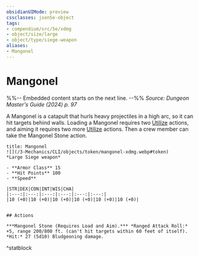 ```yaml
---
obsidianUIMode: preview
cssclasses: json5e-object
tags:
- compendium/src/5e/xdmg
- object/size/large
- object/type/siege-weapon
aliases:
- Mangonel
---
```

# Mangonel
%%-- Embedded content starts on the next line. --%%
*Source: Dungeon Master's Guide (2024) p. 97*  

A Mangonel is a catapult that hurls heavy projectiles in a high arc, so it can hit targets behind walls. Loading a Mangonel requires two [Utilize](actions.md#Utilize) actions, and aiming it requires two more [Utilize](actions.md#Utilize) actions. Then a crew member can take the Mangonel Stone action.

```ad-statblock
title: Mangonel
![](/3-Mechanics/CLI/objects/token/mangonel-xdmg.webp#token)
*Large Siege weapon*

- **Armor Class** 15
- **Hit Points** 100
- **Speed** 

|STR|DEX|CON|INT|WIS|CHA|
|:---:|:---:|:---:|:---:|:---:|:---:|
|10 (+0)|10 (+0)|10 (+0)|10 (+0)|10 (+0)|10 (+0)|


## Actions

***Mangonel Stone (Requires Load and Aim).*** *Ranged Attack Roll:* +5, range 200/800 ft. (can't hit targets within 60 feet of itself). *Hit:* 27 (5d10) Bludgeoning damage.
```
^statblock